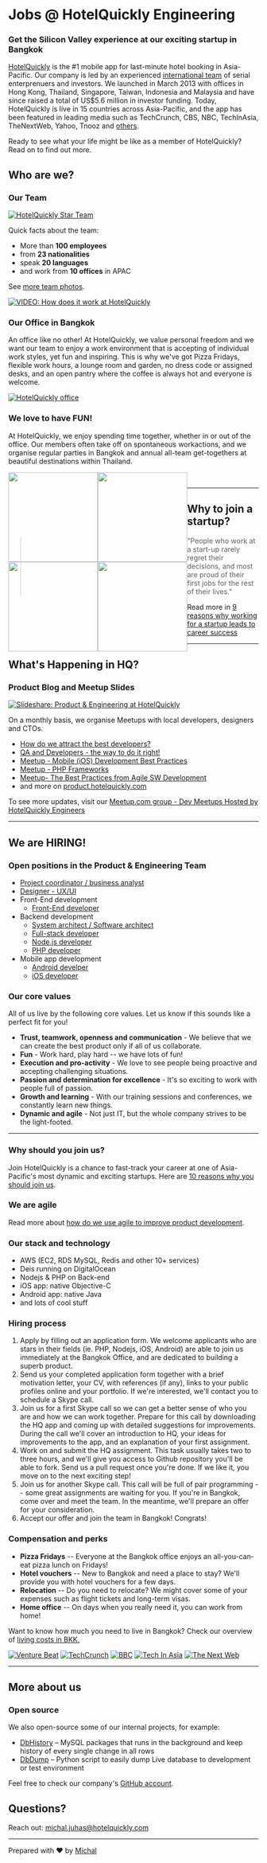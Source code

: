 # Jobs @ HotelQuickly Engineering

### Get the Silicon Valley experience at our exciting startup in Bangkok

[HotelQuickly](http://www.hotelquickly.com) is the #1 mobile app for last-minute hotel booking in Asia-Pacific. Our company is led by an experienced [international team](http://www.hotelquickly.com/team/) of serial enterprenuers and investors. We launched in March 2013 with offices in Hong Kong, Thailand, Singapore, Taiwan, Indonesia and Malaysia and have since raised a total of US$5.6 million in investor funding. Today, HotelQuickly is live in 15 countries across Asia-Pacific, and the app has been featured in leading media such as TechCrunch, CBS, NBC, TechInAsia, TheNextWeb, Yahoo, Tnooz and [others](http://www.hotelquickly.com/press). 

Ready to see what your life might be like as a member of HotelQuickly? Read on to find out more. 

## Who are we?

### Our Team

[![HotelQuickly Star Team](https://raw.githubusercontent.com/HotelQuickly/WeAreHiring/master/images/Nov2015/Full-HotelQuickly-team.jpg)](https://plus.google.com/photos/100392005626903871747/albums/6014406468923735649)

Quick facts about the team:

* More than **100 employees**
* from **23 nationalities**
* speak **20 languages**
* and work from **10 offices** in APAC

See [more team photos](https://plus.google.com/photos/100392005626903871747/albums/6014406468923735649).

[![VIDEO: How does it work at HotelQuickly](https://raw.githubusercontent.com/HotelQuickly/WeAreHiring/master/images/we-are-hiring-thumbnail-video.jpg)](https://www.youtube.com/watch?v=IE78NGSV_NU)

### Our Office in Bangkok 

An office like no other! At HotelQuickly, we value personal freedom and we want our team to enjoy a work environment that is accepting of individual work styles, yet fun and inspiring. This is why we've got Pizza Fridays, flexible work hours, a lounge room and garden, no dress code or assigned desks, and an open pantry where the coffee is always hot and everyone is welcome. 

[![HotelQuickly office](https://raw.githubusercontent.com/HotelQuickly/WeAreHiring/master/images/office/office.png)](https://github.com/HotelQuickly/WeAreHiring/blob/master/additional-info/office.md)

### We love to have FUN! 

At HotelQuickly, we enjoy spending time together, whether in or out of the office. Our members often take off on spontaneous workactions, and we organise regular parties in Bangkok and annual all-team get-togethers at beautiful destinations within Thailand. 

<a target="_blank" style="float: left" href="https://plus.google.com/photos/100392005626903871747/albums/6014406468923735649"><img src="https://raw.githubusercontent.com/HotelQuickly/WeAreHiring/master/images/offsite-20141119/photo1.jpg" height="180" /></a>
<a target="_blank" style="float: left" href="https://plus.google.com/photos/100392005626903871747/albums/6014406468923735649"><img src="https://raw.githubusercontent.com/HotelQuickly/WeAreHiring/master/images/2015%20random%20company%20events/Slack%20for%20iOS%20Upload.jpg" height="180" /></a>
<br />
<a target="_blank" style="float: left" href="https://plus.google.com/photos/100392005626903871747/albums/6014406468923735649"><img src="https://raw.githubusercontent.com/HotelQuickly/WeAreHiring/master/images/2015%20random%20company%20events/Sunday%20morning%20session.jpg" height="180" /></a>
<a target="_blank" style="float: left" href="https://plus.google.com/photos/100392005626903871747/albums/6014406468923735649"><img src="https://raw.githubusercontent.com/HotelQuickly/WeAreHiring/master/images/2015%20random%20company%20events/BI%20night%20continues%20_).jpg" height="180" /></a>

---

## Why to join a startup?

> "People who work at a start-up rarely regret their decisions, and most are proud of their first jobs for the rest of their lives."

Read more in [9 reasons why working for a startup leads to career success](http://thenextweb.com/insider/2016/03/05/9-reasons-why-working-for-a-startup-leads-to-career-success/)

---

## What's Happening in HQ?
### Product Blog and Meetup Slides

[![Slideshare: Product & Engineering at HotelQuickly](https://raw.githubusercontent.com/HotelQuickly/WeAreHiring/master/images/slideshare-cover.png)](http://www.slideshare.net/juhasm/hotelquickly-product-engineering)

On a monthly basis, we organise Meetups with local developers, designers and CTOs. 
* [How do we attract the best developers?](http://product.hotelquickly.com/blog/how-do-we-attract-the-best-developers)
* [QA and Developers - the way to do it right!](http://product.hotelquickly.com/blog/qa-and-devs)
* [Meetup - Mobile (iOS) Development Best Practices](http://image.slidesharecdn.com/iosbestpractices-151010142803-lva1-app6891/95/ios-development-best-practices-1-638.jpg?cb=1444487364)
* [Meetup - PHP Frameworks](http://image.slidesharecdn.com/frameworks-150903045110-lva1-app6892/95/php-frameworks-or-how-i-learnt-to-stop-worrying-and-love-the-code-1-638.jpg?cb=1441255989)
* [Meetup- The Best Practices from Agile SW Development](http://image.slidesharecdn.com/ourbestpracticesfromagileswdevelopment-150716062400-lva1-app6892/95/our-best-practices-from-agile-sw-development-1-638.jpg?cb=1437028038)
* and more on [product.hotelquickly.com](http://product.hotelquickly.com)

To see more updates, visit our [Meetup.com group - Dev Meetups Hosted by HotelQuickly Engineers](http://www.meetup.com/BKK-Developers-and-Tech-lovers/)

---

## We are HIRING! 
### Open positions in the Product & Engineering Team 

* [Project coordinator / business analyst](https://github.com/HotelQuickly/WeAreHiring/blob/master/open-positions/Project-coordinator.md)
* [Designer - UX/UI](https://github.com/HotelQuickly/WeAreHiring/blob/master/open-positions/Designer-ux-ui.md)
* Front-End development
  * [Front-End developer](https://github.com/HotelQuickly/WeAreHiring/blob/master/open-positions/Front-end.md)
* Backend development
  * [System architect / Software architect](https://github.com/HotelQuickly/WeAreHiring/blob/master/open-positions/System-architect.md)
  * [Full-stack developer](https://github.com/HotelQuickly/WeAreHiring/blob/master/open-positions/Full-stack.md)
  * [Node.js developer](https://github.com/HotelQuickly/WeAreHiring/blob/master/open-positions/Nodejs.md)
  * [PHP developer](https://github.com/HotelQuickly/WeAreHiring/blob/master/open-positions/PHP.md)
* Mobile app development
  * [Android develper](https://github.com/HotelQuickly/WeAreHiring/blob/master/open-positions/Android.md)
  * [iOS developer](https://github.com/HotelQuickly/WeAreHiring/blob/master/open-positions/iOS.md)

### Our core values

All of us live by the following core values. Let us know if this sounds like a perfect fit for you! 

* **Trust, teamwork, openness and communication** - We believe that we can create the best product only if all of us collaborate. 
* **Fun** - Work hard, play hard -- we have lots of fun!
* **Execution and pro-activity** - We love to see people being proactive and accepting challenging situations. 
* **Passion and determination for excellence** - It's so exciting to work with people full of passion.
* **Growth and learning** - With our training sessions and conferences, we constantly learn new things. 
* **Dynamic and agile** - Not just IT, but the whole company strives to be the light-footed. 

---

### Why should you join us? 

Join HotelQuickly is a chance to fast-track your career at one of Asia-Pacific's most dynamic and exciting startups. 
Here are [10 reasons why you should join us](https://github.com/HotelQuickly/WeAreHiring/blob/master/additional-info/10-reasons-why-you-should-join-us.md).

### We are agile 

Read more about [how do we use agile to improve product development](https://github.com/HotelQuickly/WeAreHiring/blob/master/additional-info/we-are-agile.md).

### Our stack and technology

* AWS (EC2, RDS MySQL, Redis and other 10+ services)
* Deis running on DigitalOcean
* Nodejs & PHP on Back-end
* iOS app: native Objective-C
* Android app: native Java
* and lots of cool stuff

### Hiring process

1. Apply by filling out an application form. We welcome applicants who are stars in their fields (ie. PHP, Nodejs, iOS, Android) are able to join us immediately at the Bangkok Office, and are dedicated to building a superb product.
2. Send us your completed application form together with a brief motivation letter, your CV, with references (if any), links to your public profiles online and your portfolio. If we're interested, we'll contact you to schedule a Skype call. 
3. Join us for a first Skype call so we can get a better sense of who you are and how we can work together. Prepare for this call by downloading the HQ app and coming up with detailed suggestions for improvements. During the call we'll cover an introduction to HQ, your ideas for improvements to the app, and an explanation of your first assignment. 
4. Work on and submit the HQ assignment. This task usually takes two to three hours, and we'll give you access to Github repository you'll be able to fork. Send us a pull request once you're done. If we like it, you move on to the next exciting step! 
5. Join us for another Skype call. This call will be full of pair programming -- some great assignments are waiting for you. If you're in Bangkok, come over and meet the team. In the meantime, we'll prepare an offer for your consideration. 
6. Accept our offer and join the team in Bangkok! Congrats! 

### Compensation and perks 

* **Pizza Fridays** -- Everyone at the Bangkok office enjoys an all-you-can-eat pizza lunch on Fridays!
* **Hotel vouchers** -- New to Bangkok and need a place to stay? We'll provide you with hotel vouchers for a few days. 
* **Relocation** -- Do you need to relocate? We might cover some of your expenses such as flight tickets and long-term visas. 
* **Home office** -- On days when you really need it, you can work from home! 

Want to know how much you need to live in Bangkok? Check our overview of [living costs in BKK.](https://github.com/HotelQuickly/WeAreHiring/blob/master/additional-info/living-costs-in-BKK.md)


[![Venture Beat](http://www.hotelquickly.com/img/logos/vb.png)](http://venturebeat.com/2013/06/25/same-day-booking-app-hotelquickly-claims-dominance-in-asia-before-rival-hoteltonight/)
[![TechCrunch](http://www.hotelquickly.com/img/logos/tech_crunch.png)](http://techcrunch.com/2013/03/20/hotelquickly/)
[![BBC](http://www.hotelquickly.com/img/logos/bbc.png)](http://www.bbc.co.uk/programmes/p019byld)
[![Tech In Asia](http://www.hotelquickly.com/img/logos/tech_in_asia.png)](http://www.techinasia.com/hotelquickly-books-your-hotels-really-quickly/)
[![The Next Web](http://www.hotelquickly.com/img/logos/tnw.png)](http://thenextweb.com/apps/2013/07/21/asia-focused-hotelquickly-now-lets-travellers-make-multiple-night-hotel-bookings/)

---

## More about us

### Open source

We also open-source some of our internal projects, for example:

* [DbHistory](https://github.com/HotelQuickly/DbHistory) – MySQL packages that runs in the background and keep history of every single change in all rows
* [DbDump](https://github.com/HotelQuickly/DbDump) – Python script to easily dump Live database to development or test environment

Feel free to check our company's [GitHub account](https://github.com/HotelQuickly/).


## Questions?

Reach out: michal.juhas@hotelquickly.com

---

Prepared with ♥ by [Michal](mailto:michal.juhas@hotelquickly.com)

